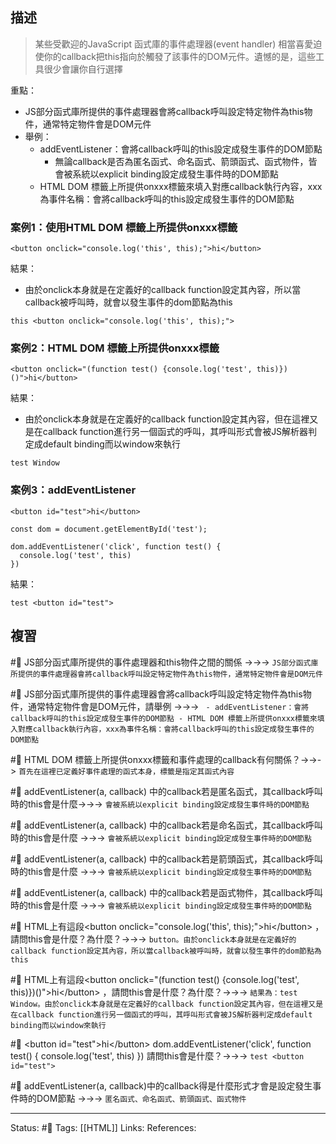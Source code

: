 ## 描述

> 某些受歡迎的JavaScript 函式庫的事件處理器(event handler) 相當喜愛迫使你的callback把this指向於觸發了該事件的DOM元件。遺憾的是，這些工具很少會讓你自行選擇


重點：
- JS部分函式庫所提供的事件處理器會將callback呼叫設定特定物件為this物件，通常特定物件會是DOM元件
- 舉例：
	- addEventListener：會將callback呼叫的this設定成發生事件的DOM節點
		- 無論callback是否為匿名函式、命名函式、箭頭函式、函式物件，皆會被系統以explicit binding設定成發生事件時的DOM節點
	- HTML DOM 標籤上所提供onxxx標籤來填入對應callback執行內容，xxx為事件名稱：會將callback呼叫的this設定成發生事件的DOM節點


### 案例1：使用HTML DOM 標籤上所提供onxxx標籤

```
<button onclick="console.log('this', this);">hi</button>
```

結果：
- 由於onclick本身就是在定義好的callback function設定其內容，所以當callback被呼叫時，就會以發生事件的dom節點為this
```
this <button onclick="console.log('this', this);">
```


### 案例2：HTML DOM 標籤上所提供onxxx標籤
```
<button onclick="(function test() {console.log('test', this)})()">hi</button>
```
結果：
- 由於onclick本身就是在定義好的callback function設定其內容，但在這裡又是在callback function進行另一個函式的呼叫，其呼叫形式會被JS解析器判定成default binding而以window來執行
```
test Window
```

### 案例3：addEventListener

```
<button id="test">hi</button>
```

```
const dom = document.getElementById('test');

dom.addEventListener('click', function test() {
  console.log('test', this)
})
```

結果：
```
test <button id="test">
```




## 複習

#🧠 JS部分函式庫所提供的事件處理器和this物件之間的關係 ->->-> `JS部分函式庫所提供的事件處理器會將callback呼叫設定特定物件為this物件，通常特定物件會是DOM元件`
<!--SR:!2022-11-23,28,250-->

#🧠 JS部分函式庫所提供的事件處理器會將callback呼叫設定特定物件為this物件，通常特定物件會是DOM元件，請舉例 ->->-> `	- addEventListener：會將callback呼叫的this設定成發生事件的DOM節點 - HTML DOM 標籤上所提供onxxx標籤來填入對應callback執行內容，xxx為事件名稱：會將callback呼叫的this設定成發生事件的DOM節點`
<!--SR:!2022-11-23,28,250-->

#🧠 HTML DOM 標籤上所提供onxxx標籤和事件處理的callback有何關係？->->-> `首先在這裡已定義好事件處理的函式本身，標籤是指定其函式內容`
<!--SR:!2022-11-22,17,250-->

#🧠 addEventListener(a, callback) 中的callback若是匿名函式，其callback呼叫時的this會是什麼->->-> `會被系統以explicit binding設定成發生事件時的DOM節點`
<!--SR:!2022-11-09,10,250-->

#🧠 addEventListener(a, callback) 中的callback若是命名函式，其callback呼叫時的this會是什麼 ->->-> `會被系統以explicit binding設定成發生事件時的DOM節點`
<!--SR:!2022-11-09,10,250-->


#🧠 addEventListener(a, callback) 中的callback若是箭頭函式，其callback呼叫時的this會是什麼 ->->-> `會被系統以explicit binding設定成發生事件時的DOM節點`
<!--SR:!2022-11-09,10,250-->

#🧠 addEventListener(a, callback) 中的callback若是函式物件，其callback呼叫時的this會是什麼 ->->-> `會被系統以explicit binding設定成發生事件時的DOM節點`
<!--SR:!2022-11-09,10,250-->

#🧠 HTML上有這段\<button onclick="console.log('this', this);"\>hi\<\/button\> ，請問this會是什麼？為什麼？->->-> `button。由於onclick本身就是在定義好的callback function設定其內容，所以當callback被呼叫時，就會以發生事件的dom節點為this`
<!--SR:!2022-11-26,20,250-->

#🧠 HTML上有這段\<button onclick="(function test() \{console.log('test', this)\})()"\>hi\<\/button\> ，請問this會是什麼？為什麼？->->-> `結果為：test Window。由於onclick本身就是在定義好的callback function設定其內容，但在這裡又是在callback function進行另一個函式的呼叫，其呼叫形式會被JS解析器判定成default binding而以window來執行`
<!--SR:!2022-11-09,10,250-->

#🧠 \<button id="test"\>hi\<\/button\> dom.addEventListener('click', function test() \{   console.log('test', this) \}) 請問this會是什麼？->->-> `test <button id="test">`
<!--SR:!2022-11-09,10,250-->

#🧠 addEventListener(a, callback)中的callback得是什麼形式才會是設定發生事件時的DOM節點 ->->-> `匿名函式、命名函式、箭頭函式、函式物件`
<!--SR:!2022-11-09,10,250-->


---
Status: #🌱 
Tags:
[[HTML]]
Links:
References: